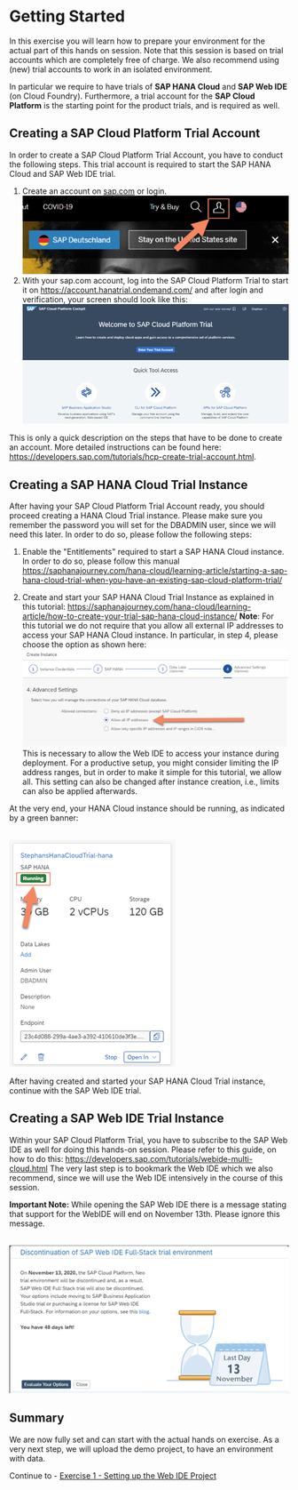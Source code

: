 # Getting Started

In this exercise you will learn how to prepare your environment for the actual part of this hands on session. Note that this session is based on trial accounts which are completely free of charge. We also recommend using (new) trial accounts to work in an isolated environment.

In particular we require to have trials of **SAP HANA Cloud** and **SAP Web IDE** (on Cloud Foundry). Furthermore, a trial account for the **SAP Cloud Platform** is the starting point for the product trials, and is required as well.

## Creating a SAP Cloud Platform Trial Account

In order to create a SAP Cloud Platform Trial Account, you have to conduct the following steps. This trial account is required to start the SAP HANA Cloud and SAP Web IDE trial.

1. Create an account on [sap.com](https://www.sap.com) or login.
<br>![](/exercises/ex0/images/sap_com_account.png)
2. With your sap.com account, log into the SAP Cloud Platform Trial to start it on https://account.hanatrial.ondemand.com/ and after login and verification, your screen should look like this:
<br>![](/exercises/ex0/images/start_sap_cp_trial.png)

This is only a quick description on the steps that have to be done to create an account. More detailed instructions can be found here: https://developers.sap.com/tutorials/hcp-create-trial-account.html.

## Creating a SAP HANA Cloud Trial Instance

After having your SAP Cloud Platform Trial Account ready, you should proceed creating a HANA Cloud Trial instance. Please make sure you remember the password you will set for the DBADMIN user, since we will need this later. In order to do so, please follow the following steps:

1. Enable the "Entitlements" required to start a SAP HANA Cloud instance. In order to do so, please follow this manual https://saphanajourney.com/hana-cloud/learning-article/starting-a-sap-hana-cloud-trial-when-you-have-an-existing-sap-cloud-platform-trial/

2. Create and start your SAP HANA Cloud Trial Instance as explained in this tutorial: https://saphanajourney.com/hana-cloud/learning-article/how-to-create-your-trial-sap-hana-cloud-instance/ **Note**: For this tutorial we do not require that you allow all external IP addresses to access your SAP HANA Cloud instance. In particular, in step 4, please choose the option as shown here:
<br>![](/exercises/ex0/images/hana_cloud_set_ip_to_all.png)
 This is necessary to allow the Web IDE to access your instance during deployment. For a productive setup, you might consider limiting the IP address ranges, but in order to make it simple for this tutorial, we allow all. This setting can also be changed after instance creation, i.e., limits can also be applied afterwards.

At the very end, your HANA Cloud instance should be running, as indicated by a green banner:

<br>![](/exercises/ex0/images/hana_cloud_running.png) 

After having created and started your SAP HANA Cloud Trial instance, continue with the SAP Web IDE trial.

## Creating a SAP Web IDE Trial Instance

Within your SAP Cloud Platform Trial, you have to subscribe to the SAP Web IDE as well for doing this hands-on session. Please refer to this guide, on how to do this: https://developers.sap.com/tutorials/webide-multi-cloud.html The very last step is to bookmark the Web IDE which we also recommend, since we will use the Web IDE intensively in the course of this session.

**Important Note:** While opening the SAP Web IDE there is a message stating that support for the WebIDE will end on November 13th. Please ignore this message.

<br>![](/exercises/ex0/images/webide_discontinued.png)

## Summary

We are now fully set and can start with the actual hands on exercise. As a very next step, we will upload the demo project, to have an environment with data.

Continue to - [Exercise 1 - Setting up the Web IDE Project](../ex1/README.md)
